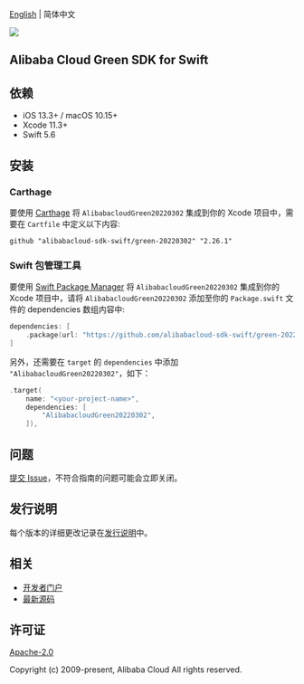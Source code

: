 [English](README.md) | 简体中文

![](https://aliyunsdk-pages.alicdn.com/icons/AlibabaCloud.svg)

## Alibaba Cloud Green SDK for Swift

## 依赖

- iOS 13.3+ / macOS 10.15+
- Xcode 11.3+
- Swift 5.6

## 安装

### Carthage

要使用 [Carthage](https://github.com/Carthage/Carthage) 将 `AlibabacloudGreen20220302` 集成到你的 Xcode 项目中，需要在 `Cartfile` 中定义以下内容:

```ogdl
github "alibabacloud-sdk-swift/green-20220302" "2.26.1"
```

### Swift 包管理工具

要使用 [Swift Package Manager](https://swift.org/package-manager/) 将 `AlibabacloudGreen20220302` 集成到你的 Xcode 项目中，请将 `AlibabacloudGreen20220302` 添加至你的 `Package.swift` 文件的 dependencies 数组内容中:

```swift
dependencies: [
    .package(url: "https://github.com/alibabacloud-sdk-swift/green-20220302.git", from: "2.26.1")
]
```

另外，还需要在 `target` 的 `dependencies` 中添加 `"AlibabacloudGreen20220302"`，如下：

```swift
.target(
    name: "<your-project-name>",
    dependencies: [
        "AlibabacloudGreen20220302",
    ]),
```

## 问题

[提交 Issue](https://github.com/alibabacloud-sdk-swift/green-20220302/issues/new)，不符合指南的问题可能会立即关闭。

## 发行说明

每个版本的详细更改记录在[发行说明](./ChangeLog.txt)中。

## 相关

* [开发者门户](https://next.api.aliyun.com/home)
* [最新源码](https://github.com/alibabacloud-sdk-swift/green-20220302)

## 许可证

[Apache-2.0](http://www.apache.org/licenses/LICENSE-2.0)

Copyright (c) 2009-present, Alibaba Cloud All rights reserved.
